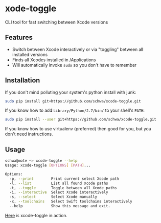 # xode-toggle

CLI tool for fast switching between Xcode versions

## Features

* Switch between Xcode interactively or via "toggling" between all installed versions
* Finds all Xcodes installed in /Applications
* Will automatically invoke `sudo` so you don't have to remember

## Installation

If you don't mind polluting your system's python install with junk:

```sh
sudo pip install git+https://github.com/schwa/xcode-toggle.git
```

If you know how to add `Library/Python/2.7/bin/` to your shell's `PATH`:

```sh
sudo pip install --user git+https://github.com/schwa/xcode-toggle.git
```

If you know how to use virtualenv (preferred) then good for you, but you don't need instructions.

## Usage

```sh
schwa@mote ~> xcode-toggle --help
Usage: xcode-toggle [OPTIONS] [PATH]...

Options:
  -p, --print        Print current select Xcode path
  -l, --list         List all found Xcode paths
  -t, --toggle       Toggle between all Xcode paths
  -i, --interactive  Select Xcode interactively
  -s, --select       Select Xcode manually
  -x, --toolchains   Select Swift toolchains interactively
  --help             Show this message and exit.
```

[Here](http://schwa.github.io/xcode-toggle/Session_1.html) is xcode-toggle in action.
